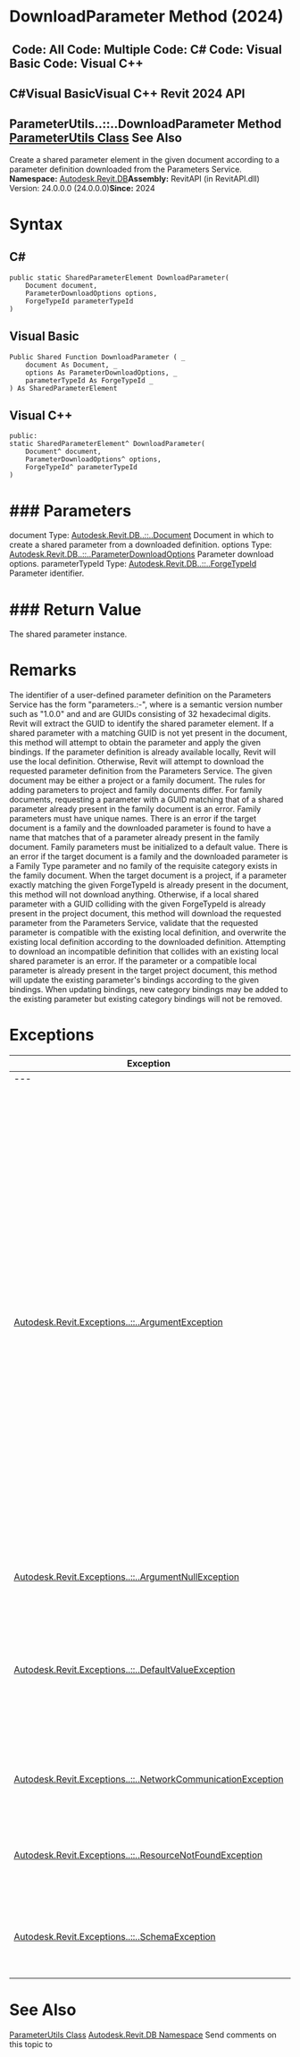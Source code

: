 # DownloadParameter Method (2024)

﻿
 Code: All Code: Multiple Code: C# Code: Visual Basic Code: Visual C++   
---  
C#Visual BasicVisual C++
Revit 2024 API  
---  
ParameterUtils..::..DownloadParameter Method   
[ParameterUtils Class](df5da06e-35c6-e32e-53c0-9fd68d3ab142.md "ParameterUtils Class") See Also  
---  
Create a shared parameter element in the given document according to a parameter definition downloaded from the Parameters Service. 
**Namespace:** [Autodesk.Revit.DB](87546ba7-461b-c646-cbb1-2cb8f5bff8b2.md "Autodesk.Revit.DB Namespace")**Assembly:** RevitAPI (in RevitAPI.dll) Version: 24.0.0.0 (24.0.0.0)**Since:** 2024 
# Syntax
C#  
---  
```text
public static SharedParameterElement DownloadParameter(
	Document document,
	ParameterDownloadOptions options,
	ForgeTypeId parameterTypeId
)
```
  
Visual Basic  
---  
```text
Public Shared Function DownloadParameter ( _
	document As Document, _
	options As ParameterDownloadOptions, _
	parameterTypeId As ForgeTypeId _
) As SharedParameterElement
```
  
Visual C++  
---  
```text
public:
static SharedParameterElement^ DownloadParameter(
	Document^ document, 
	ParameterDownloadOptions^ options, 
	ForgeTypeId^ parameterTypeId
)
```
  
# ### Parameters
document
    Type: [Autodesk.Revit.DB..::..Document](db03274b-a107-aa32-9034-f3e0df4bb1ec.md "Document Class") Document in which to create a shared parameter from a downloaded definition. 
options
    Type: [Autodesk.Revit.DB..::..ParameterDownloadOptions](7359f11b-4102-15f3-597b-51078e1141bc.md "ParameterDownloadOptions Class") Parameter download options. 
parameterTypeId
    Type: [Autodesk.Revit.DB..::..ForgeTypeId](d9fcf276-9566-de83-2b0b-d89b65ccc8af.md "ForgeTypeId Class") Parameter identifier. 
# ### Return Value
The shared parameter instance. 
# Remarks
The identifier of a user-defined parameter definition on the Parameters Service has the form "parameters.<accountId>:<schemaId>-<versionNumber>", where <versionNumber> is a semantic version number such as "1.0.0" and <accountId> and <schemaId> are GUIDs consisting of 32 hexadecimal digits. Revit will extract the <schemaId> GUID to identify the shared parameter element.
If a shared parameter with a matching GUID is not yet present in the document, this method will attempt to obtain the parameter and apply the given bindings. If the parameter definition is already available locally, Revit will use the local definition. Otherwise, Revit will attempt to download the requested parameter definition from the Parameters Service.
The given document may be either a project or a family document. The rules for adding parameters to project and family documents differ.
For family documents, requesting a parameter with a GUID matching that of a shared parameter already present in the family document is an error.
Family parameters must have unique names. There is an error if the target document is a family and the downloaded parameter is found to have a name that matches that of a parameter already present in the family document.
Family parameters must be initialized to a default value. There is an error if the target document is a family and the downloaded parameter is a Family Type parameter and no family of the requisite category exists in the family document.
When the target document is a project, if a parameter exactly matching the given ForgeTypeId is already present in the document, this method will not download anything. Otherwise, if a local shared parameter with a GUID colliding with the given ForgeTypeId is already present in the project document, this method will download the requested parameter from the Parameters Service, validate that the requested parameter is compatible with the existing local definition, and overwrite the existing local definition according to the downloaded definition. Attempting to download an incompatible definition that collides with an existing local shared parameter is an error. If the parameter or a compatible local parameter is already present in the target project document, this method will update the existing parameter's bindings according to the given bindings. When updating bindings, new category bindings may be added to the existing parameter but existing category bindings will not be removed.
# Exceptions
| Exception | Condition |
| --- | --- |
| --- | --- |
| [Autodesk.Revit.Exceptions..::..ArgumentException](2e6e4206-97a8-dd4b-df5d-4269f4bb6088.md "ArgumentException Class") | Thrown when the parameter identifier does not include a GUID, when required bindings are not assigned, when the requested group identifier does not identify a group that accommodates user-defined parameters, when a parameter with a matching GUID is already present in the given family document, when the given project document already contains an incompatible parameter definition with the same GUID, or when a parameter with a matching name is already present in the given family document. |
| [Autodesk.Revit.Exceptions..::..ArgumentNullException](631e1424-60f4-929b-4e52-dda9dcd26316.md "ArgumentNullException Class") | A non-optional argument was null |
| [Autodesk.Revit.Exceptions..::..DefaultValueException](b26719be-e9a8-eab2-3fac-66bc8765febe.md "DefaultValueException Class") | Thrown when the target document is a family and the downloaded parameter is a Family Type parameter and no family of the requisite category exists in the family document. |
| [Autodesk.Revit.Exceptions..::..NetworkCommunicationException](77e5da6e-c129-8e56-c944-26d2c5e925a3.md "NetworkCommunicationException Class") | Thrown when communication with the Parameters Service is unsuccessful. |
| [Autodesk.Revit.Exceptions..::..ResourceNotFoundException](4ef7bcee-5831-e2c9-ee4a-06a0dd6c255f.md "ResourceNotFoundException Class") | Thrown when the requested parameter definition is not found on the Parameters Service. |
| [Autodesk.Revit.Exceptions..::..SchemaException](9f929b36-8215-444e-30fd-518c94fb6d29.md "SchemaException Class") | Thrown when there is an error interpreting a downloaded parameter definition. |

# See Also
[ParameterUtils Class](df5da06e-35c6-e32e-53c0-9fd68d3ab142.md "ParameterUtils Class")
[Autodesk.Revit.DB Namespace](87546ba7-461b-c646-cbb1-2cb8f5bff8b2.md "Autodesk.Revit.DB Namespace")
Send comments on this topic to 